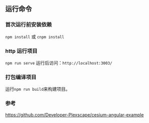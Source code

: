 ## 运行命令

### 首次运行前安装依赖

`npm install` 或 `cnpm install`

### http 运行项目

`npm run serve` 运行后访问：`http://localhost:3003/`

### 打包编译项目

运行`npm run build`来构建项目。

### 参考

https://github.com/Developer-Plexscape/cesium-angular-example
